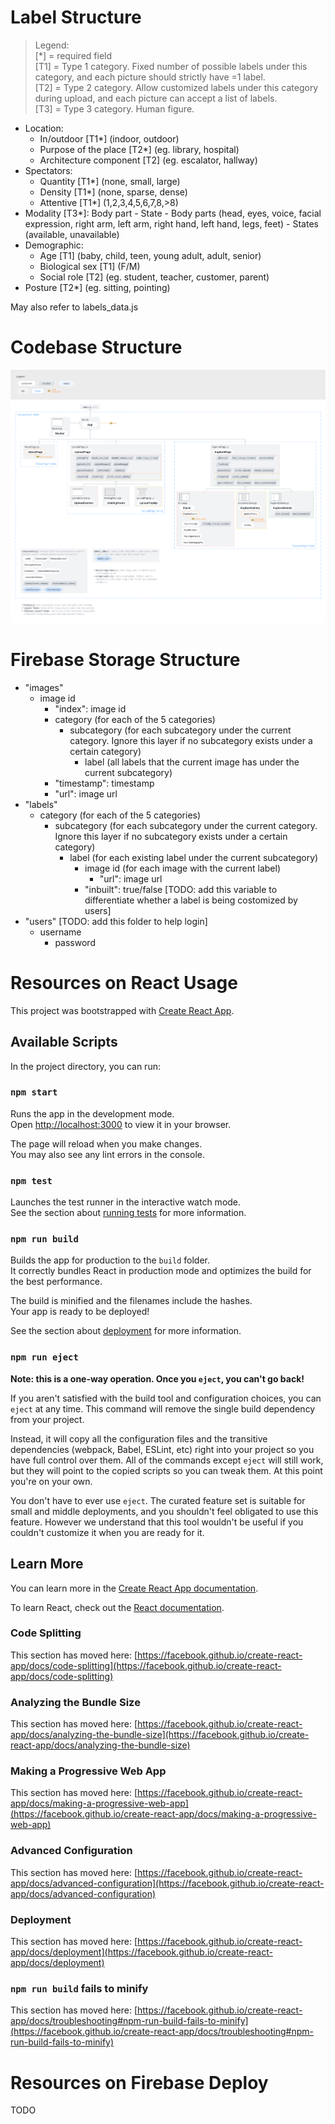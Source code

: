 # Label Structure

> Legend:  
\[\*\] = required field  
\[T1\] = Type 1 category. Fixed number of possible labels under this category, and each picture should strictly have =1 label.  
\[T2\] = Type 2 category. Allow customized labels under this category during upload, and each picture can accept a list of labels.  
\[T3\] = Type 3 category. Human figure.

- Location:
	- In/outdoor \[T1\*\] (indoor, outdoor)
	- Purpose of the place \[T2\*\] (eg. library, hospital)
  - Architecture component \[T2\] (eg. escalator, hallway)
- Spectators:
	- Quantity \[T1\*\] (none, small, large)
	- Density \[T1\*\] (none, sparse, dense)
	- Attentive \[T1\*\] (1,2,3,4,5,6,7,8,>8)
- Modality \[T3\*\]:
	Body part - State
		- Body parts (head, eyes, voice, facial expression, right arm, left arm, right hand, left hand, legs, feet)
		- States (available, unavailable)
- Demographic:
	- Age \[T1\] (baby, child, teen, young adult, adult, senior)
	- Biological sex \[T1\] (F/M)
	- Social role \[T2\] (eg. student, teacher, customer, parent)
- Posture \[T2\*\] (eg. sitting, pointing)

May also refer to labels_data.js



# Codebase Structure

![codebase structure diagram](https://github.com/haijun-ucsd/GesturesSearch/blob/Juliet/readme_imgs/CodebaseStructure.png?raw=true)



# Firebase Storage Structure

- "images"
	- image id
		- "index": image id
		- category (for each of the 5 categories)
			- subcategory (for each subcategory under the current category. Ignore this layer if no subcategory exists under a certain category)
				- label (all labels that the current image has under the current subcategory)
		- "timestamp": timestamp
		- "url": image url
- "labels"
	- category (for each of the 5 categories)
		- subcategory (for each subcategory under the current category. Ignore this layer if no subcategory exists under a certain category)
			- label (for each existing label under the current subcategory)
				- image id (for each image with the current label)
					- "url": image url
				- "inbuilt": true/false [TODO: add this variable to differentiate whether a label is being costomized by users]
- "users" [TODO: add this folder to help login]
	- username
		- password



# Resources on React Usage

This project was bootstrapped with [Create React App](https://github.com/facebook/create-react-app).

## Available Scripts

In the project directory, you can run:

### `npm start`

Runs the app in the development mode.\
Open [http://localhost:3000](http://localhost:3000) to view it in your browser.

The page will reload when you make changes.\
You may also see any lint errors in the console.

### `npm test`

Launches the test runner in the interactive watch mode.\
See the section about [running tests](https://facebook.github.io/create-react-app/docs/running-tests) for more information.

### `npm run build`

Builds the app for production to the `build` folder.\
It correctly bundles React in production mode and optimizes the build for the best performance.

The build is minified and the filenames include the hashes.\
Your app is ready to be deployed!

See the section about [deployment](https://facebook.github.io/create-react-app/docs/deployment) for more information.

### `npm run eject`

**Note: this is a one-way operation. Once you `eject`, you can't go back!**

If you aren't satisfied with the build tool and configuration choices, you can `eject` at any time. This command will remove the single build dependency from your project.

Instead, it will copy all the configuration files and the transitive dependencies (webpack, Babel, ESLint, etc) right into your project so you have full control over them. All of the commands except `eject` will still work, but they will point to the copied scripts so you can tweak them. At this point you're on your own.

You don't have to ever use `eject`. The curated feature set is suitable for small and middle deployments, and you shouldn't feel obligated to use this feature. However we understand that this tool wouldn't be useful if you couldn't customize it when you are ready for it.

## Learn More

You can learn more in the [Create React App documentation](https://facebook.github.io/create-react-app/docs/getting-started).

To learn React, check out the [React documentation](https://reactjs.org/).

### Code Splitting

This section has moved here: [https://facebook.github.io/create-react-app/docs/code-splitting](https://facebook.github.io/create-react-app/docs/code-splitting)

### Analyzing the Bundle Size

This section has moved here: [https://facebook.github.io/create-react-app/docs/analyzing-the-bundle-size](https://facebook.github.io/create-react-app/docs/analyzing-the-bundle-size)

### Making a Progressive Web App

This section has moved here: [https://facebook.github.io/create-react-app/docs/making-a-progressive-web-app](https://facebook.github.io/create-react-app/docs/making-a-progressive-web-app)

### Advanced Configuration

This section has moved here: [https://facebook.github.io/create-react-app/docs/advanced-configuration](https://facebook.github.io/create-react-app/docs/advanced-configuration)

### Deployment

This section has moved here: [https://facebook.github.io/create-react-app/docs/deployment](https://facebook.github.io/create-react-app/docs/deployment)

### `npm run build` fails to minify

This section has moved here: [https://facebook.github.io/create-react-app/docs/troubleshooting#npm-run-build-fails-to-minify](https://facebook.github.io/create-react-app/docs/troubleshooting#npm-run-build-fails-to-minify)



# Resources on Firebase Deploy

TODO
